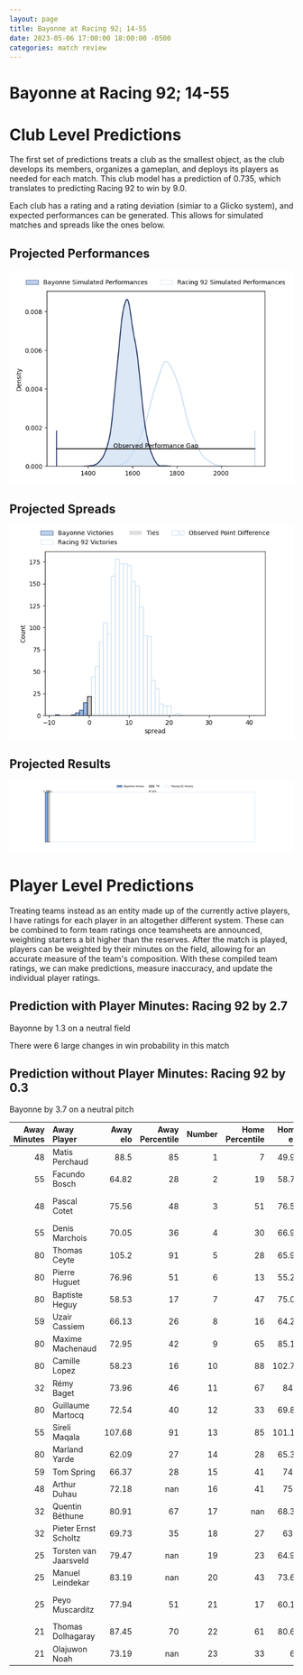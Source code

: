 ```yaml
---  
layout: page  
title: Bayonne at Racing 92; 14-55  
date: 2023-05-06 17:00:00 18:00:00 -0500  
categories: match review  
---
```

# Bayonne at Racing 92; 14-55

# Club Level Predictions


The first set of predictions treats a club as the smallest object, as the club develops its members, organizes a gameplan, and deploys its players as needed for each match. This club model has a prediction of 0.735, which translates to predicting Racing 92 to win by 9.0.

Each club has a rating and a rating deviation (simiar to a Glicko system), and expected performances can be generated. This allows for simulated matches and spreads like the ones below.
## Projected Performances


![Projected Performances](plots/performances_2023-05-06-Racing92-Bayonne.png)
## Projected Spreads


![Projected Spreads](plots/spreads_2023-05-06-Racing92-Bayonne.png)
## Projected Results


![Projected Results](plots/resultbar_2023-05-06-Racing92-Bayonne.png)
# Player Level Predictions


Treating teams instead as an entity made up of the currently active players, I have ratings for each player in an altogether different system. These can be combined to form team ratings once teamsheets are announced, weighting starters a bit higher than the reserves. After the match is played, players can be weighted by their minutes on the field, allowing for an accurate measure of the team's composition. With these compiled team ratings, we can make predictions, measure inaccuracy, and update the individual player ratings.
## Prediction with Player Minutes: Racing 92 by 2.7


Bayonne by 1.3 on a neutral field

There were 6 large changes in win probability in this match
## Prediction without Player Minutes: Racing 92 by 0.3


Bayonne by 3.7 on a neutral pitch



|   Away Minutes | Away Player           |   Away elo |   Away Percentile |   Number |   Home Percentile |   Home elo | Home Player           |   Home Minutes |
|---------------:|:----------------------|-----------:|------------------:|---------:|------------------:|-----------:|:----------------------|---------------:|
|             48 | Matis Perchaud        |      88.5  |                85 |        1 |                 7 |      49.98 | Guram Gogichashvili   |             50 |
|             55 | Facundo Bosch         |      64.82 |                28 |        2 |                19 |      58.71 | Janick Tarrit         |             50 |
|             48 | Pascal Cotet          |      75.56 |                48 |        3 |                51 |      76.53 | Trevor Ntando Nyakane |             54 |
|             55 | Denis Marchois        |      70.05 |                36 |        4 |                30 |      66.93 | Anthime Hemery        |             52 |
|             80 | Thomas Ceyte          |     105.2  |                91 |        5 |                28 |      65.93 | Fabien Sanconnie      |             80 |
|             80 | Pierre Huguet         |      76.96 |                51 |        6 |                13 |      55.23 | Ibrahim Diallo        |             59 |
|             80 | Baptiste Heguy        |      58.53 |                17 |        7 |                47 |      75.02 | Baptiste Chouzenoux   |             80 |
|             59 | Uzair Cassiem         |      66.13 |                26 |        8 |                16 |      64.24 | Kitione Kamikamica    |             80 |
|             80 | Maxime Machenaud      |      72.95 |                42 |        9 |                65 |      85.12 | Nolann Le Garrec      |             71 |
|             80 | Camille Lopez         |      58.23 |                16 |       10 |                88 |     102.78 | Finn Russell          |             80 |
|             32 | Rémy Baget            |      73.96 |                46 |       11 |                67 |      84.8  | Juan Imhoff           |             80 |
|             80 | Guillaume Martocq     |      72.54 |                40 |       12 |                33 |      69.87 | Henry Chavancy        |             65 |
|             55 | Sireli Maqala         |     107.68 |                91 |       13 |                85 |     101.16 | Gael Fickou           |             80 |
|             80 | Marland Yarde         |      62.09 |                27 |       14 |                28 |      65.33 | Vinaya Habosi         |             80 |
|             59 | Tom Spring            |      66.37 |                28 |       15 |                41 |      74.2  | Max Spring            |             65 |
|             48 | Arthur Duhau          |      72.18 |               nan |       16 |                41 |      75.7  | Eddy Ben Arous        |             30 |
|             32 | Quentin Béthune       |      80.91 |                67 |       17 |               nan |      68.37 | Camille Chat          |             30 |
|             32 | Pieter Ernst Scholtz  |      69.73 |                35 |       18 |                27 |      63.4  | Cameron Woki          |             28 |
|             25 | Torsten van Jaarsveld |      79.47 |               nan |       19 |                23 |      64.94 | Ali Oz                |             26 |
|             25 | Manuel Leindekar      |      83.19 |               nan |       20 |                43 |      73.64 | Wenceslas Lauret      |             21 |
|             25 | Peyo Muscarditz       |      77.94 |                51 |       21 |                17 |      60.11 | Warrick Wayne Gelant  |             15 |
|             21 | Thomas Dolhagaray     |      87.45 |                70 |       22 |                61 |      80.69 | Francis Saili         |             15 |
|             21 | Olajuwon Noah         |      73.19 |               nan |       23 |                33 |      69    | Antoine Gibert        |              9 |


